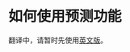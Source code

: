 # 如何使用预测功能

翻译中，请暂时先使用[英文版](https://docs.pancakeswap.finance/products/prediction/prediction-guide)。
